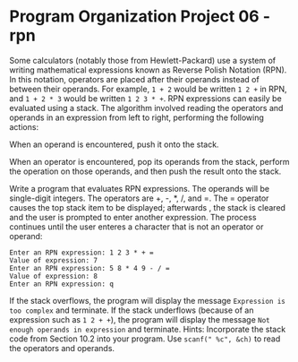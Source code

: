 # Program Organization Project 06 - rpn

Some calculators (notably those from Hewlett-Packard) use a system of writing mathematical expressions known as Reverse Polish Notation (RPN). In this notation, operators are placed after their operands instead of between their operands. For example, `1 + 2` would be written `1 2 +` in RPN, and `1 + 2 * 3` would be written `1 2 3 * +`. RPN expressions can easily be evaluated using a stack. The algorithm involved reading the operators and operands in an expression from left to right, performing the following actions:

When an operand is encountered, push it onto the stack.

When an operator is encountered, pop its operands from the stack, perform the operation on those operands, and then push the result onto the stack.

Write a program that evaluates RPN expressions. The operands will be single-digit integers. The operators are +, -, *, /, and =. The = operator causes the top stack item to be displayed; afterwards , the stack is cleared and the user is prompted to enter another expression. The process continues until the user enteres a character that is not an operator or operand:

```text
Enter an RPN expression: 1 2 3 * + =
Value of expression: 7
Enter an RPN expression: 5 8 * 4 9 - / =
Value of expression: 8
Enter an RPN expression: q
```

If the stack overflows, the program will display the message `Expression is too complex` and terminate. If the stack underflows (because of an expression such as `1 2 + +`), the program will display the message `Not enough operands in expression` and terminate. Hints: Incorporate the stack code from Section 10.2 into your program. Use `scanf(" %c", &ch)` to read the operators and operands.
